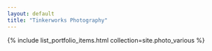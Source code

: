 ```yaml
---
layout: default
title: "Tinkerworks Photography"
---
```


{% include list_portfolio_items.html collection=site.photo_various %}
